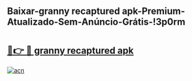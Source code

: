 
## Baixar-granny recaptured apk-Premium-Atualizado-Sem-Anúncio-Grátis-!3p0rm

# <h2><a href="https://andorid.site?title=granny_recaptured_apk&ref=27">🔗👉 🔴 granny recaptured apk</a></h2>

[![acn](https://github.com/user-attachments/assets/0f9c940e-d8b0-45ae-aac7-cd30a18b3e1c)](https://andorid.site?title=granny_recaptured_apk&ref=27)

